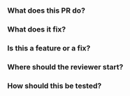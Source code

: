 ### What does this PR do?
### What does it fix?
### Is this a feature or a fix?
### Where should the reviewer start?
### How should this be tested?
